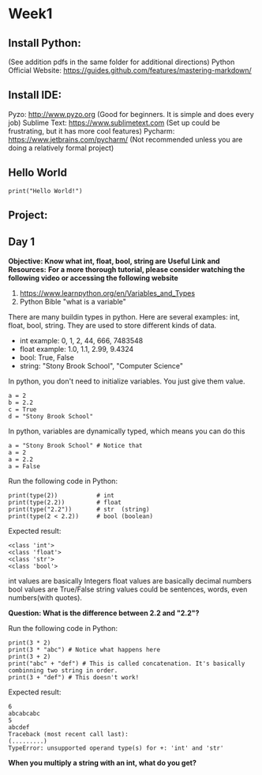# Week1

## Install Python:
(See addition pdfs in the same folder for additional directions)
Python Official Website: https://guides.github.com/features/mastering-markdown/

## Install IDE:
Pyzo: http://www.pyzo.org (Good for beginners. It is simple and does every job)
Sublime Text:  https://www.sublimetext.com (Set up could be frustrating, but it has more cool features)
Pycharm:  https://www.jetbrains.com/pycharm/ (Not recommended unless you are doing a relatively formal project)

## Hello World
```
print("Hello World!")
```

## Project: 

## Day 1
**Objective: Know what int, float, bool, string are**
**Useful Link and Resources:**
**For a more thorough tutorial, please consider watching the following video or accessing the following website**
1. https://www.learnpython.org/en/Variables_and_Types
2. Python Bible "what is a variable"

There are many buildin types in python. Here are several examples: int, float, bool, string.
They are used to store different kinds of data.

* int example: 0, 1, 2, 44, 666, 7483548
* float example: 1.0, 1.1, 2.99, 9.4324
* bool: True, False
* string: "Stony Brook School", "Computer Science"

In python, you don't need to initialize variables. 
You just give them value.
```
a = 2
b = 2.2
c = True
d = "Stony Brook School"
```

In python, variables are dynamically typed, which means you can do this

```
a = "Stony Brook School" # Notice that
a = 2
a = 2.2
a = False
```

Run the following code in Python: 
```
print(type(2))           # int
print(type(2.2))         # float
print(type("2.2"))       # str  (string)
print(type(2 < 2.2))     # bool (boolean)
```
Expected result: 
```
<class 'int'>
<class 'float'>
<class 'str'>
<class 'bool'>
```
int values are basically Integers
float values are basically decimal numbers
bool values are True/False
string values could be sentences, words, even numbers(with quotes).

**Question: What is the difference between 2.2 and "2.2"?**

Run the following code in Python: 
```
print(3 * 2)
print(3 * "abc") # Notice what happens here
print(3 + 2)
print("abc" + "def") # This is called concatenation. It's basically combinning two string in order.
print(3 + "def") # This doesn't work! 
```
Expected result: 
```
6
abcabcabc
5
abcdef
Traceback (most recent call last):
(.........)
TypeError: unsupported operand type(s) for +: 'int' and 'str'
```
**When you multiply a string with an int, what do you get?**
